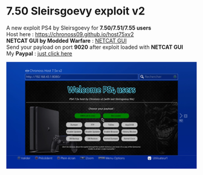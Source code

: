 # 7.50 Sleirsgoevy exploit v2
A new exploit PS4 by Sleirsgoevy for __7.50/7.51/7.55 users__  
Host here : https://chronoss09.github.io/host75xv2  
__NETCAT GUI by Modded Warfare__ : [NETCAT GUI](https://www.mediafire.com/file/zts1sb5vybeylez/NetCat_GUI_by_Modded_Warfare.zip/file)  
Send your payload on port __9020__ after exploit loaded with __NETCAT GUI__  
My __Paypal__ : [just click here](https://www.paypal.com/paypalme/chronoss01)

![Screenshot](https://github.com/chronoss09/host75xv2/blob/main/20210318045908.jpg)
